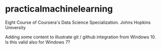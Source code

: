 # practicalmachinelearning
Eight Course of Coursera's Data Science Specialization. Johns Hopkins University

Adding some content to illustrate git / github integration from Windows 10. Is this valid also for Windows 7?
